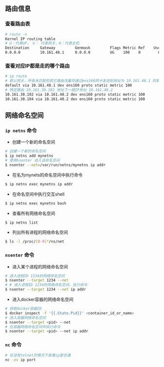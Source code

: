 
## 路由信息

### 查看路由表

``` bash
# route -n
Kernel IP routing table
# U：代表UP， G： 代表网关，H：代表主机
Destination     Gateway         Genmask         Flags Metric Ref    Use Iface
0.0.0.0         10.161.48.1     0.0.0.0         UG    100    0        0 ens160
```

### 查看对应IP都是走的哪个路由

```bash
# ip route 
# 默认网关，所有未匹配的其它路由流量将通过ens160网卡发送到地址为 10.161.48.1 的默认网关 
default via 10.161.48.1 dev ens160 proto static metric 100 
# 特定路由 10.161.30.102 地址下一跳IP地址 10.161.48.2 
10.161.30.102 via 10.161.48.2 dev ens160 proto static metric 100 
10.161.30.104 via 10.161.48.2 dev ens160 proto static metric 100 

```

## 网络命名空间


### `ip netns` 命令

- 创建一个新的命名空间
```bash
# 创建一个新的命名空间
$ ip netns add mynetns
# 使用nsenter 进入该命名空间
$ nsenter --net=/var/run/netns/mynetns ip addr
```
- 在名为mynets的命名空间中执行命令
```bash
$ ip netns exec mynetns ip addr
```
- 在命名空间中执行交互shell
```bash
$ ip netns exec mynetns bash
```
- 查看所有网络命名空间
```bash
$ ip netns list
```
- 列出所有进程的网络命名空间

```bash
$ ls -l /proc/[0-9]*/ns/net
```
### `nsenter` 命令


- 进入某个进程的网络命名空间
```bash
# 进入进程ID 1234的网络命名空间
$ nsenter --target 1234 --net
# # 进入进程ID 1234的网络命名空间，执行命令
$ nsenter --target 1234 --net ip addr
```

- 进入docker容器的网络命名空间
```bash
# 获取docker容器ID
$ docker inspect -f '{{.State.Pid}}' <container_id_or_name>
# 进入容器网络命名空间
$ nsenter --target <pid> --net
# 在容器网络命名空间中执行命令
$ nsenter --target <pid> --net ip addr
```




### `nc` 命令


```bash 
# 在没有telnet的情况下查看ip是否通 
nc -zv ip port
```
